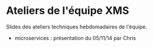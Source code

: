 Ateliers de l'équipe XMS
====

Slides des ateliers techniques hebdomadaires de l'équipe.
* microservices : présentation du 05/11/14 par Chris

